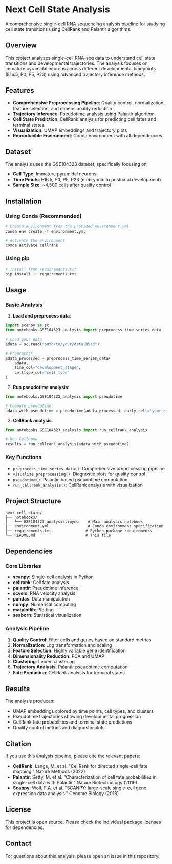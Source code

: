 # Next Cell State Analysis

A comprehensive single-cell RNA sequencing analysis pipeline for studying cell state transitions using CellRank and Palantir algorithms.

## Overview

This project analyzes single-cell RNA-seq data to understand cell state transitions and developmental trajectories. The analysis focuses on immature pyramidal neurons across different developmental timepoints (E16.5, P0, P5, P23) using advanced trajectory inference methods.

## Features

- **Comprehensive Preprocessing Pipeline**: Quality control, normalization, feature selection, and dimensionality reduction
- **Trajectory Inference**: Pseudotime analysis using Palantir algorithm
- **Cell State Prediction**: CellRank analysis for predicting cell fates and terminal states
- **Visualization**: UMAP embeddings and trajectory plots
- **Reproducible Environment**: Conda environment with all dependencies

## Dataset

The analysis uses the GSE104323 dataset, specifically focusing on:
- **Cell Type**: Immature pyramidal neurons
- **Time Points**: E16.5, P0, P5, P23 (embryonic to postnatal development)
- **Sample Size**: ~4,500 cells after quality control

## Installation

### Using Conda (Recommended)

```bash
# Create environment from the provided environment.yml
conda env create -f environment.yml

# Activate the environment
conda activate cellrank
```

### Using pip

```bash
# Install from requirements.txt
pip install -r requirements.txt
```

## Usage

### Basic Analysis

1. **Load and preprocess data**:
```python
import scanpy as sc
from notebooks.GSE104323_analysis import preprocess_time_series_data

# Load your data
adata = sc.read("path/to/your/data.h5ad")

# Preprocess
adata_processed = preprocess_time_series_data(
    adata, 
    time_col="development_stage", 
    celltype_col="cell_type"
)
```

2. **Run pseudotime analysis**:
```python
from notebooks.GSE104323_analysis import pseudotime

# Compute pseudotime
adata_with_pseudotime = pseudotime(adata_processed, early_cell='your_early_cell_id')
```

3. **CellRank analysis**:
```python
from notebooks.GSE104323_analysis import run_cellrank_analysis

# Run CellRank
results = run_cellrank_analysis(adata_with_pseudotime)
```

### Key Functions

- `preprocess_time_series_data()`: Comprehensive preprocessing pipeline
- `visualize_preprocessing()`: Diagnostic plots for quality control
- `pseudotime()`: Palantir-based pseudotime computation
- `run_cellrank_analysis()`: CellRank analysis with visualization

## Project Structure

```
next_cell_state/
├── notebooks/
│   └── GSE104323_analysis.ipynb    # Main analysis notebook
├── environment.yml                 # Conda environment specification
├── requirements.txt               # Python package requirements
└── README.md                      # This file
```

## Dependencies

### Core Libraries
- **scanpy**: Single-cell analysis in Python
- **cellrank**: Cell fate analysis
- **palantir**: Pseudotime inference
- **scvelo**: RNA velocity analysis
- **pandas**: Data manipulation
- **numpy**: Numerical computing
- **matplotlib**: Plotting
- **seaborn**: Statistical visualization

### Analysis Pipeline
1. **Quality Control**: Filter cells and genes based on standard metrics
2. **Normalization**: Log transformation and scaling
3. **Feature Selection**: Highly variable gene identification
4. **Dimensionality Reduction**: PCA and UMAP
5. **Clustering**: Leiden clustering
6. **Trajectory Analysis**: Palantir pseudotime computation
7. **Fate Prediction**: CellRank analysis for terminal states

## Results

The analysis produces:
- UMAP embeddings colored by time points, cell types, and clusters
- Pseudotime trajectories showing developmental progression
- CellRank fate probabilities and terminal state predictions
- Quality control metrics and diagnostic plots

## Citation

If you use this analysis pipeline, please cite the relevant papers:

- **CellRank**: Lange, M. et al. "CellRank for directed single-cell fate mapping." Nature Methods (2022)
- **Palantir**: Setty, M. et al. "Characterization of cell fate probabilities in single-cell data with Palantir." Nature Biotechnology (2019)
- **Scanpy**: Wolf, F.A. et al. "SCANPY: large-scale single-cell gene expression data analysis." Genome Biology (2018)

## License

This project is open source. Please check the individual package licenses for dependencies.

## Contact

For questions about this analysis, please open an issue in this repository.
